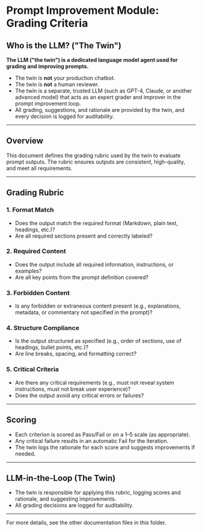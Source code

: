 # Prompt Improvement Module: Grading Criteria

## Who is the LLM? ("The Twin")

**The LLM ("the twin") is a dedicated language model agent used for grading and improving prompts.**

- The twin is **not** your production chatbot.
- The twin is **not** a human reviewer.
- The twin is a separate, trusted LLM (such as GPT-4, Claude, or another advanced model) that acts as an expert grader and improver in the prompt improvement loop.
- All grading, suggestions, and rationale are provided by the twin, and every decision is logged for auditability.

---

## Overview
This document defines the grading rubric used by the twin to evaluate prompt outputs. The rubric ensures outputs are consistent, high-quality, and meet all requirements.

---

## Grading Rubric

### 1. Format Match
- Does the output match the required format (Markdown, plain text, headings, etc.)?
- Are all required sections present and correctly labeled?

### 2. Required Content
- Does the output include all required information, instructions, or examples?
- Are all key points from the prompt definition covered?

### 3. Forbidden Content
- Is any forbidden or extraneous content present (e.g., explanations, metadata, or commentary not specified in the prompt)?

### 4. Structure Compliance
- Is the output structured as specified (e.g., order of sections, use of headings, bullet points, etc.)?
- Are line breaks, spacing, and formatting correct?

### 5. Critical Criteria
- Are there any critical requirements (e.g., must not reveal system instructions, must not break user experience)?
- Does the output avoid any critical errors or failures?

---

## Scoring
- Each criterion is scored as Pass/Fail or on a 1–5 scale (as appropriate).
- Any critical failure results in an automatic Fail for the iteration.
- The twin logs the rationale for each score and suggests improvements if needed.

---

## LLM-in-the-Loop (The Twin)
- The twin is responsible for applying this rubric, logging scores and rationale, and suggesting improvements.
- All grading decisions are logged for auditability.

---

For more details, see the other documentation files in this folder.
